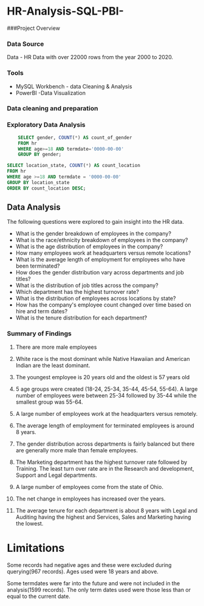 # HR-Analysis-SQL-PBI-

###Project Overview

### Data Source
Data - HR Data with over 22000 rows from the year 2000 to 2020.

### Tools

- MySQL Workbench - data Cleaning & Analysis  
- PowerBI -Data Visualization

### Data cleaning and preparation

### Exploratory Data Analysis

```sql
    SELECT gender, COUNT(*) AS count_of_gender
    FROM hr
    WHERE age>=18 AND termdate='0000-00-00'
    GROUP BY gender;
```

```sql
SELECT location_state, COUNT(*) AS count_location
FROM hr
WHERE age >=18 AND termdate = '0000-00-00'
GROUP BY location_state
ORDER BY count_location DESC;
``` 
## Data Analysis
The following questions were explored  to gain insight into the HR data.
- What is the gender breakdown of employees in the company?
- What is the race/ethnicity breakdown of employees in the company?
- What is the age distribution of employees in the company?
- How many employees work at headquarters versus remote locations?
- What is the average length of employment for employees who have been terminated?
- How does the gender distribution vary across departments and job titles?
- What is the distribution of job titles across the company?
- Which department has the highest turnover rate?
- What is the distribution of employees across locations by state?
- How has the company's employee count changed over time based on hire and term dates?
- What is the tenure distribution for each department?

### Summary of Findings
1. There are more male employees

2. White race is the most dominant while Native Hawaiian and American Indian are the least dominant.

3. The youngest employee is 20 years old and the oldest is 57 years old

4. 5 age groups were created (18-24, 25-34, 35-44, 45-54, 55-64). A large number of employees were between 25-34 followed by 35-44 while the smallest group was 55-64.

5. A large number of employees work at the headquarters versus remotely.

6. The average length of employment for terminated employees is around 8 years.

7. The gender distribution across departments is fairly balanced but there are generally more male than female employees.

8. The Marketing department has the highest turnover rate followed by Training. The least turn over rate are in the Research and development, Support and Legal departments.

9. A large number of employees come from the state of Ohio.

10. The net change in employees has increased over the years.

11. The average tenure for each department is about 8 years with Legal and Auditing having the highest and Services, Sales and Marketing having the lowest.


# Limitations

Some records had negative ages and these were excluded during querying(967 records). Ages used were 18 years and above.

Some termdates were far into the future and were not included in the analysis(1599 records). The only term dates used were those less than or equal to the current date.
